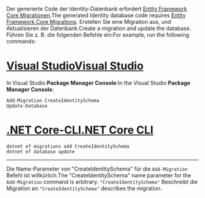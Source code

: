 <span data-ttu-id="cc6a5-101">Der generierte Code der Identity-Datenbank erfordert [Entity Framework Core Migrationen](/ef/core/managing-schemas/migrations/).</span><span class="sxs-lookup"><span data-stu-id="cc6a5-101">The generated Identity database code requires [Entity Framework Core Migrations](/ef/core/managing-schemas/migrations/).</span></span> <span data-ttu-id="cc6a5-102">Erstellen Sie eine Migration aus, und Aktualisieren der Datenbank.</span><span class="sxs-lookup"><span data-stu-id="cc6a5-102">Create a migration and update the database.</span></span> <span data-ttu-id="cc6a5-103">Führen Sie z. B. die folgenden Befehle ein:</span><span class="sxs-lookup"><span data-stu-id="cc6a5-103">For example, run the following commands:</span></span>

# <a name="visual-studiotabvisual-studio"></a>[<span data-ttu-id="cc6a5-104">Visual Studio</span><span class="sxs-lookup"><span data-stu-id="cc6a5-104">Visual Studio</span></span>](#tab/visual-studio)

<span data-ttu-id="cc6a5-105">In Visual Studio **Package Manager Console**:</span><span class="sxs-lookup"><span data-stu-id="cc6a5-105">In the Visual Studio **Package Manager Console**:</span></span>

```PMC
Add-Migration CreateIdentitySchema
Update-Database
```

# <a name="net-core-clitabnetcore-cli"></a>[<span data-ttu-id="cc6a5-106">.NET Core-CLI</span><span class="sxs-lookup"><span data-stu-id="cc6a5-106">.NET Core CLI</span></span>](#tab/netcore-cli)

```cli
dotnet ef migrations add CreateIdentitySchema
dotnet ef database update
```

------

<span data-ttu-id="cc6a5-107">Die Name-Parameter von "CreateIdentitySchema" für die `Add-Migration` Befehl ist willkürlich.</span><span class="sxs-lookup"><span data-stu-id="cc6a5-107">The "CreateIdentitySchema" name parameter for the `Add-Migration` command is arbitrary.</span></span> <span data-ttu-id="cc6a5-108">`"CreateIdentitySchema"` Beschreibt die Migration an.</span><span class="sxs-lookup"><span data-stu-id="cc6a5-108">`"CreateIdentitySchema"` describes the migration.</span></span>
